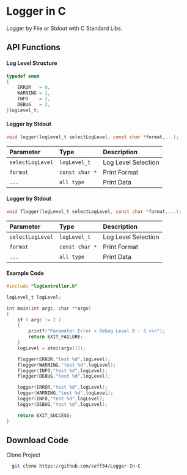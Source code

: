 
# Logger in C

Logger by File or Stdout with C Standard Libs.




## API Functions

#### Log Level Structure
```c
typedef enum
{
    ERROR   = 0,
    WARNING = 1,
    INFO    = 2, 
    DEBUG   = 3, 
}logLevel_t; 
```

#### Logger by Stdout
```c
void logger(logLevel_t selectLogLevel, const char *format,...);
```

| Parameter | Type     | Description                |
| :-------- | :------- | :------------------------- |
| `selectLogLevel` | `logLevel_t` | Log Level Selection|
| `format` | `const char *` | Print Format|
| `...` |`all type`   | Print Data|

#### Logger by Stdout
```c
void flogger(logLevel_t selectLogLevel, const char *format,...);
```

| Parameter | Type     | Description                |
| :-------- | :------- | :------------------------- |
| `selectLogLevel` | `logLevel_t` | Log Level Selection|
| `format` | `const char *` | Print Format|
| `...` |`all type`   | Print Data|

#### Example Code
```c
#include "logController.h"

logLevel_t logLevel;

int main(int argc, char **argv)
{
    if ( argc != 2 )
    {
        printf("Parameter Error < Debug Level 0 - 3 >\n");
        return EXIT_FAILURE;
    }
    logLevel = atoi(argv[1]);

    flogger(ERROR,"test %d",logLevel); 
    flogger(WARNING,"test %d",logLevel);   
    flogger(INFO,"test %d",logLevel);  
    flogger(DEBUG,"test %d",logLevel);   

    logger(ERROR,"test %d",logLevel);   
    logger(WARNING,"test %d",logLevel);   
    logger(INFO,"test %d",logLevel);   
    logger(DEBUG,"test %d",logLevel); 

    return EXIT_SUCCESS;
}
```


## Download Code

Clone Project

```bash
  git clone https://github.com/seff34/Logger-In-C
```


  
